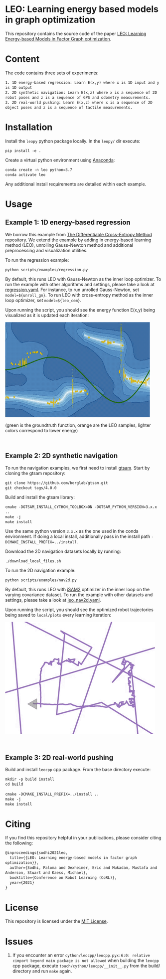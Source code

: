 LEO: Learning energy based models in graph optimization
===================================================

This repository contains the source code of the paper [LEO: Learning Energy-based Models in Factor Graph optimization](https://arxiv.org/abs/2108.02274).

# Content

The code contains three sets of experiments:
```
1. 1D energy-based regression: Learn E(x,y) where x is 1D input and y is 1D output
2. 2D synthetic navigation: Learn E(x,z) where x is a sequence of 2D robot poses and z is a sequence of GPS and odometry measurements.
3. 2D real-world pushing: Learn E(x,z) where x is a sequence of 2D object poses and z is a sequence of tactile measurements.
```
# Installation

Install the `leopy` python package locally. In the `leopy/` dir execute:
```
pip install -e .
```

Create a virtual python environment using [Anaconda](https://www.anaconda.com/products/individual):
```
conda create -n leo python=3.7
conda activate leo
```

Any additional install requirements are detailed within each example.
# Usage 
## Example 1: 1D energy-based regression

We borrow this example from [The Differentiable Cross-Entropy Method](https://github.com/facebookresearch/dcem/) repository. We extend the example by adding in energy-based learning method (LEO), unrolling Gauss-Newton method and additional preprocessing and visualization utilities.

To run the regression example:
```
python scripts/examples/regression.py
```

By default, this runs LEO with Gauss-Newton as the inner loop optimizer. To run the example with other algorithms and settings, please take a look at [regression.yaml](leopy/config/examples/regression.yaml). For instance, to run unrolled Gauss-Newton, set `model=${unroll_gn}`. To run LEO with cross-entropy method as the inner loop optimizer, set `model=${leo_cem}`.

Upon running the script, you should see the energy function E(x,y) being visualized as it is updated each iteration: 

![](./figs/example_regression.gif)

(green is the groundtruth function, orange are the LEO samples, lighter colors correspond to lower energy)

<br />

## Example 2: 2D synthetic navigation

To run the navigation examples, we first need to install [gtsam](https://github.com/borglab/gtsam). Start by cloning the gtsam repository:
```
git clone https://github.com/borglab/gtsam.git
git checkout tags/4.0.0
```

Build and install the gtsam library:
```
cmake -DGTSAM_INSTALL_CYTHON_TOOLBOX=ON -DGTSAM_PYTHON_VERSION=3.x.x ..
make -j
make install
```
Use the same python version `3.x.x` as the one used in the conda environment. If doing a local install, additionally pass in the install path `-DCMAKE_INSTALL_PREFIX=../install`.

Download the 2D navigation datasets locally by running:
```
./download_local_files.sh
```

To run the 2D navigation example:
```
python scripts/examples/nav2d.py
```
By default, this runs LEO with [iSAM2](https://www.cs.cmu.edu/~kaess/pub/Kaess12ijrr.pdf) optimizer in the inner loop on the varying covariance dataset. To run the example with other datasets and settings, please take a look at [leo_nav2d.yaml](leopy/config/examples/leo_nav2d.yaml).

Upon running the script, you should see the optimized robot trajectories being saved to `local/plots` every learning iteration:

![](./figs/example_nav2d.gif)

<br />

## Example 3: 2D real-world pushing

Build and install `leocpp` cpp package. From the base directory execute:
```
mkdir -p build install
cd build

cmake -DCMAKE_INSTALL_PREFIX=../install ..
make -j
make install
```

# Citing
If you find this repository helpful in your publications, please consider citing the following:

```
@inproceedings{sodhi2021leo,
  title={{LEO: Learning energy-based models in factor graph optimization}},
  author={Sodhi, Paloma and Dexheimer, Eric and Mukadam, Mustafa and Anderson, Stuart and Kaess, Michael},
  booktitle={Conference on Robot Learning (CoRL)},
  year={2021}
}
```

# License
This repository is licensed under the [MIT License](LICENSE.md). 

# **Issues**

1) If you encounter an error `cython/leocpp/leocpp.pyx:6:0: relative cimport beyond main package is not allowed` when building the `leocpp` cpp package, execute `touch/cython/leocpp/__init__.py` from the build/ directory and run `make` again.
